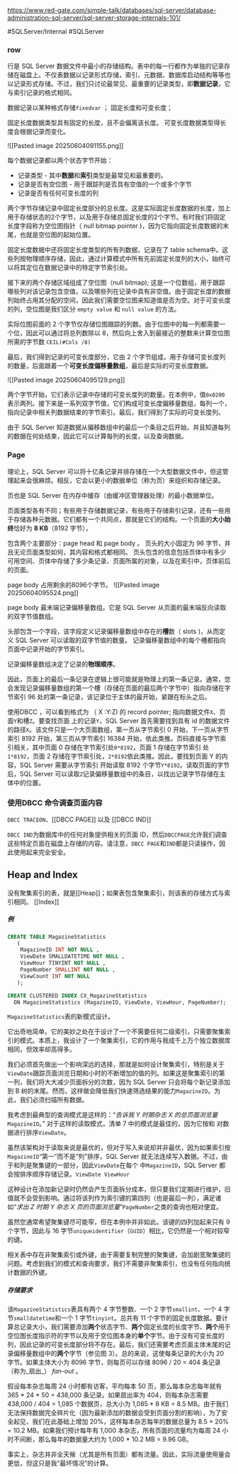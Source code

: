 https://www.red-gate.com/simple-talk/databases/sql-server/database-administration-sql-server/sql-server-storage-internals-101/

#SQLServer/Internal  #SQLServer 
### row

行是 SQL Server 数据文件中最小的存储结构。表中的每一行都作为单独的记录存储在磁盘上。不仅表数据以记录形式存储，索引、元数据、数据库启动结构等等也以记录形式存储。不过，我们只讨论最常见、最重要的记录类型，即**数据记录**，它与索引记录的格式相同。


数据记录以某种格式存储`fixedvar` ； 固定长度和可变长度；

固定长度数据类型具有固定的长度，且不会偏离该长度。
可变长度数据类型得长度会根据记录而变化。


![[Pasted image 20250604091155.png]]

每个数据记录都以两个状态字节开始：
- 记录类型 - 其中**数据**和**索引**类型是最常见和最重要的。
- 记录是否有空位图 - 用于跟踪列是否具有空值的一个或多个字节
- 记录是否有任何可变长度的列

两个字节存储记录中固定长度部分的总长度。这是实际固定长度数据的长度，加上用于存储状态的2个字节，以及用于存储总固定长度的2个字节。有时我们将固定长度字段称为空位图指针（ null bitmap pointer )，因为它指向固定长度数据的末尾，也就是空位图的起始位置。

固定长度数据中还将固定长度类型的所有列数据，记录在了 table schema中。这些列按物理顺序存储，因此，通过计算模式中所有先前固定长度列的大小，始终可以将其定位在数据记录中的特定字节索引处。

接下来的两个存储区域组成了空位图（null bitmap); 这是一个位数组，用于跟踪哪些列对该记录包含空值，以及哪些列在记录中具有非空值。由于固定长度的数据列始终占用其分配的空间，因此我们需要空位图来知道值是否为空。对于可变长度的列，空位图是我们区分 `empty value` 和 `null value` 的方法。

实际位图前面的 2 个字节仅存储位图跟踪的列数。由于位图中的每一列都需要一个位，因此可以通过将总列数除以 8，然后向上舍入到最接近的整数来计算空位图所需的字节数 `CEIL(#Cols /8)`

最后，我们得到记录的可变长度部分，它由 2 个字节组成，用于存储可变长度列的数量，后面跟着一个**可变长度偏移量数组**，最后是实际的可变长度数据。

![[Pasted image 20250604095129.png]]

两个字节开始，它们表示记录中存储的可变长度列的数量。在本例中，值`0x0200`表示两列。接下来是一系列双字节值，它们构成可变长度偏移量数组，每列一个，指向记录中相关列数据结束的字节索引。最后，我们得到了实际的可变长度列。

由于 SQL Server 知道数据从偏移数组中的最后一个条目之后开始，并且知道每列的数据在何处结束，因此它可以计算每列的长度，以及查询数据。


### Page

理论上，SQL Server 可以将十亿条记录并排存储在一个大型数据文件中，但这管理起来会很麻烦。相反，它会以更小的数据单位（称为页）来组织和存储记录。

页也是 SQL Server 在内存中缓存（由缓冲区管理器处理）的最小数据单位。

页面类型各有不同；有些用于存储数据记录，有些用于存储索引记录，还有一些用于存储各种元数据。它们都有一个共同点，那就是它们的结构。一个页面的**大小始终**恰好为 **8 KB**（8192 字节），

包含两个主要部分：page head 和 page body 。
页头的大小固定为 96 字节，并且无论页面类型如何，其内容和格式都相同。
页头包含的信息包括页体中有多少可用空间、页体中存储了多少条记录、页面所属的对象，以及在索引中，页体前后的页面。

page body 占用剩余的8096个字节。
![[Pasted image 20250604095524.png]]

page body 最末端记录偏移量数组。它是 SQL Server 从页面的最末端反向读取的双字节值数组。

头部包含一个字段，该字段定义记录偏移量数组中存在的**槽**数（ slots )，从而定义 SQL Server 可以读取的双字节值的数量。 记录偏移量数组中的每个槽都指向页面中记录开始的字节索引。

记录偏移量数组决定了记录的**物理顺序**。

因此，页面上的最后一条记录在逻辑上很可能就是物理上的第一条记录。通常，您会发现记录偏移量数组的第一个槽（存储在页面的最后两个字节中）指向存储在字节索引 96 处的第一条记录，该记录位于主体的最开始，紧跟在标头之后。


使用DBCC ，可以看到格式为 （ X :Y:Z) 的 record pointer;
指向数据文件`X`、页面`Y`和槽`Z`。要查找页面 上的记录`Y`，SQL Server 首先需要找到具有 id 的数据文件的路径`X`。该文件只是一个大页面数组，第一页从字节索引 0 开始，下一页从字节索引 8192 开始，第三页从字节索引 16384 开始，依此类推。页码直接与字节索引相关，其中页面 0 存储在字节索引处`0*8192`，页面 1 存储在字节索引 处`1*8192`，页面 2 存储在字节索引处，`2*8192`依此类推。因此，要找到页面 Y 的内容，SQL Server 需要从字节索引 开始读取 8192 个字节`Y*8192`。读取页面的字节后，SQL Server 可以读取`Z`记录偏移量数组中的条目，以找出记录字节存储在主体中的位置。


### 使用DBCC 命令调查页面内容

`DBCC TRACEON`、[[DBCC PAGE]] 以及 [[DBCC IND]]

`DBCC IND`为数据库中的任何对象提供相关的页面 ID，然后`DBCCPAGE`允许我们调查这些特定页面在磁盘上存储的内容。请注意，`DBCC PAGE`和`IND`都是只读操作，因此使用起来完全安全。


## Heap and Index

没有聚集索引的表，就是[[Heap]]；如果表包含聚集索引，则该表的存储方式与索引相同。
[[Index]]



##### 例
```SQL
CREATE TABLE MagazineStatistics
   (
    MagazineID INT NOT NULL ,
    ViewDate SMALLDATETIME NOT NULL ,
    ViewHour TINYINT NOT NULL ,
    PageNumber SMALLINT NOT NULL ,
    ViewCount INT NOT NULL
   );

CREATE CLUSTERED INDEX CX_MagazineStatistics
  ON MagazineStatistics (MagazineID, ViewDate, ViewHour, PageNumber);
```

`MagazineStatistics`表的新模式设计。

它出奇地简单。它的美妙之处在于设计了一个不需要任何二级索引，只需要聚集索引的模式。本质上，我设计了一个聚集索引，它的作用与我成千上万个独立数据库相同，但效率却高得多。


我们必须首先做出一个影响深远的选择，那就是如何设计聚集索引，特别是关于`ViewDate`跟踪页面浏览日期和小时的不断增加的值的列。如果这是聚集索引的第一列，我们将大大减少页面拆分的次数，因为 SQL Server 只会将每个新记录添加到 B 树的末尾。然而，这样做会降低我们快速筛选结果的能力`MagazineID`。为此，我们必须扫描所有数据。

我考虑到最典型的查询模式是这样的：“_告诉我 Y 时期杂志 X 的总页面浏览量_`MagazineID`。” 对于这样的读取模式，清单 7 中的模式是最佳的，因为它按和 对数据进行排序`ViewDate`。

虽然该架构对于读取来说是最优的，但对于写入来说却并非最优，因为如果索引按`MagazineID`“第一”而不是“列”排序，SQL Server 就无法连续写入数据。不过，由于和列是聚集键的一部分，因此`ViewDate`在每个 中`MagazineID`，SQL Server 都会按排序顺序存储记录。`ViewDate ViewHour`

这种设计在添加新记录时仍然会产生页面拆分成本，但只要我们定期进行维护，旧值就不会受到影响。通过将该列作为索引键的第四列（也是最后一列），满足诸如“_求出 Z 时期 Y 杂志 X 页的页面浏览量_”`PageNumber`之类的查询也相对便宜。

虽然您通常希望聚集键尽可能窄，但在本例中并非如此。该键的四列加起来只有 9 个字节，因此与 16 字节`uniqueidentifier`（`GUID`）相比，它仍然是一个相对较窄的键。

相关表中存在非聚集索引或外键，由于需要复制完整的聚集键，会加剧宽聚集键的问题。考虑到我们的模式和查询要求，我们不需要非聚集索引，也没有任何指向统计数据的外键。


##### 存储要求

该`MagazineStatistics`表具有两个 4 字节整数、一个 2 字节`smallint`、一个 4 字节`smalldatetime`和一个 1 字节`tinyint`。总共有 11 个字节的固定长度数据。要计算总记录大小，我们需要添加**两个**状态字节、**两个**固定长度的长度字节、**两个**用于空位图长度指示符的字节以及用于空位图本身的**单个**字节。由于没有可变长度的列，因此记录的可变长度部分将不存在。最后，我们还需要考虑页面主体末尾的记录偏移量数组中的**两个**字节（参见图 3）。总的来说，这使每条记录的大小为 20 字节。如果主体大小为 8096 字节，则每页可以存储 8096 / 20 = 404 条记录（称为_扇出_） _fan-out_ 。

假设每本杂志每周 24 小时都有访客，平均每本 50 页，那么每本杂志每年就有 365 * 24 * 50 = 438,000 条记录。如果扇出率为 404，则每本杂志需要 438,000 / 404 = 1,085 个数据页，总大小为 1,085 * 8 KB = 8.5 MB。由于我们无法保持数据完全碎片化（因为最新添加的数据会受到页面分割的影响），为了安全起见，我们在此基础上增加 20%，这样每本杂志每年的数据总量为 8.5 + 20% = 10.2 MB。如果我们预计每年有 1,000 本杂志，所有页面的流量均为每周 24 小时不间断，那么每年的数据量大约为 1,000 * 10.2 MB = 9.96 GB。

事实上，杂志并非全天候（尤其是所有页面）都有流量。因此，实际流量使用量会更低，但这只是我“最坏情况”的计算。
